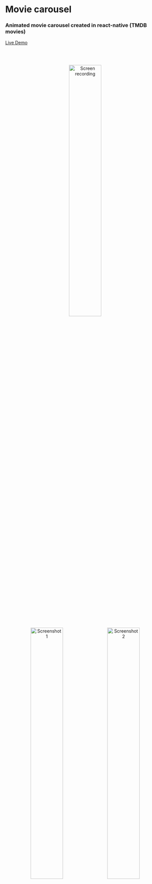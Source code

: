 # Movie carousel
### Animated movie carousel created in react-native (TMDB movies)

[Live Demo](https://expo.io/@iarman/movie-carousel)

<br/>
<br/>

<p align="center">
<img src="https://user-images.githubusercontent.com/40450695/120851690-cbce6700-c596-11eb-86ab-1e1ea0c2f6ec.gif" width="45%" alt="Screen recording" />
</p>

<p align="center">
<img src="https://user-images.githubusercontent.com/40450695/120851652-be18e180-c596-11eb-825e-32760c93b052.png" width="45%" alt="Screenshot 1" />
  &nbsp;&nbsp;
<img src="https://user-images.githubusercontent.com/40450695/120851665-c2dd9580-c596-11eb-9644-768fb4d1e3d6.png" width="45%" alt="Screenshot 2" />
</p>

